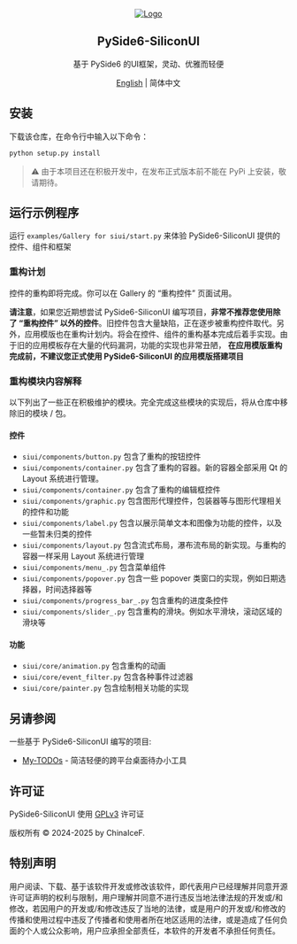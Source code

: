 
<p align="center">  
  
  <a href="#">
    <img src="https://github.com/ChinaIceF/PySide6-SiliconUI/blob/main/assets/readme/silicon_main.png?raw=true" alt="Logo"  >
  </a>
  
  <h2 align="center">PySide6-SiliconUI</h2>
  <p align="center">基于 PySide6 的UI框架，灵动、优雅而轻便</p>

<p align="center">
    <a href="../README.md">English</a> | 简体中文
</p>

## 安装
下载该仓库，在命令行中输入以下命令：
```cmd
python setup.py install
```
> ⚠️ 由于本项目还在积极开发中，在发布正式版本前不能在 PyPi 上安装，敬请期待。


## 运行示例程序
运行 `examples/Gallery for siui/start.py` 来体验 PySide6-SiliconUI 提供的控件、组件和框架

### 重构计划
控件的重构即将完成。你可以在 Gallery 的 “重构控件” 页面试用。

 **请注意**，如果您近期想尝试 PySide6-SiliconUI 编写项目，**非常不推荐您使用除了 “重构控件” 以外的控件**。旧控件包含大量缺陷，正在逐步被重构控件取代。另外，应用模版也在重构计划内。将会在控件、组件的重构基本完成后着手实现。由于旧的应用模板存在大量的代码漏洞，功能的实现也非常丑陋，
**在应用模版重构完成前，不建议您正式使用 PySide6-SiliconUI 的应用模版搭建项目**

### 重构模块内容解释
以下列出了一些正在积极维护的模块。完全完成这些模块的实现后，将从仓库中移除旧的模块 / 包。

#### 控件
- `siui/components/button.py` 包含了重构的按钮控件
- `siui/components/container.py` 包含了重构的容器。新的容器全部采用 Qt 的 Layout 系统进行管理。
- `siui/components/container.py` 包含了重构的编辑框控件
- `siui/components/graphic.py` 包含图形代理控件，包装器等与图形代理相关的控件和功能
- `siui/components/label.py` 包含以展示简单文本和图像为功能的控件，以及一些暂未归类的控件
- `siui/components/layout.py` 包含流式布局，瀑布流布局的新实现。与重构的容器一样采用 Layout 系统进行管理
- `siui/components/menu_.py` 包含菜单组件
- `siui/components/popover.py` 包含一些 popover 类窗口的实现，例如日期选择器，时间选择器等
- `siui/components/progress_bar_.py` 包含重构的进度条控件
- `siui/components/slider_.py` 包含重构的滑块。例如水平滑块，滚动区域的滑块等

#### 功能
- `siui/core/animation.py` 包含重构的动画
- `siui/core/event_filter.py` 包含各种事件过滤器
- `siui/core/painter.py` 包含绘制相关功能的实现


## 另请参阅
一些基于 PySide6-SiliconUI 编写的项目:
* [My-TODOs](https://github.com/ChinaIceF/My-TODOs) - 简洁轻便的跨平台桌面待办小工具


## 许可证
PySide6-SiliconUI 使用 [GPLv3](../LICENSE) 许可证

版权所有 © 2024-2025 by ChinaIceF.


## 特别声明
用户阅读、下载、基于该软件开发或修改该软件，即代表用户已经理解并同意开源许可证声明的权利与限制，用户理解并同意不进行违反当地法律法规的开发或/和修改，若因用户的开发或/和修改违反了当地的法律，或是用户的开发或/和修改的传播和使用过程中违反了传播者和使用者所在地区适用的法律，或是造成了任何负面的个人或公众影响，用户应承担全部责任，本软件的开发者不承担任何责任。

